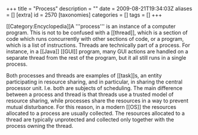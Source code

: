 +++
title = "Process"
description = ""
date = 2009-08-21T19:34:03Z
aliases = []
[extra]
id = 2570
[taxonomies]
categories = []
tags = []
+++

[[Category:Encyclopedia]]A '''process''' is an instance of a computer program. This is not to be confused with a [[thread]], which is a section of code which runs concurrently with other sections of code, or a program, which is a list of instructions. Threads are technically part of a process. For instance, in a [[Java]] [[GUI]] program, many GUI actions are handled on a separate thread from the rest of the program, but it all still runs in a single process.

Both processes and threads are examples of [[task]]s, an entity participating in resource sharing, and in particular, in sharing the central processor unit. I.e. both are subjects of scheduling. The main difference between a process and thread is that threads use a trusted model of resource sharing, while processes share the resources in a way to prevent mutual disturbance. For this reason, in a modern [[OS]] the resources allocated to a process are usually collected. The resources allocated to a thread are typically unprotected and collected only together with the process owning the thread.
